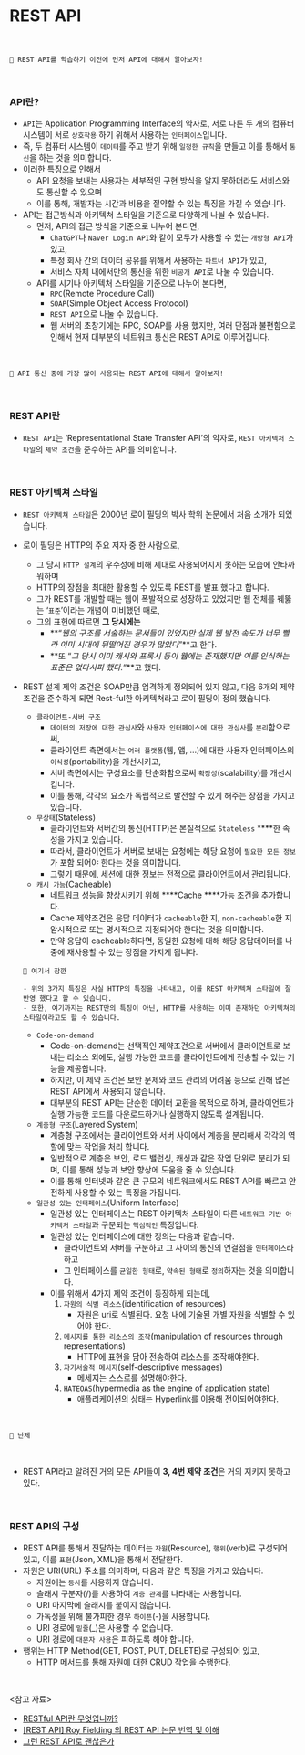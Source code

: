 # REST API

<br />

```
🍊 REST API를 학습하기 이전에 먼저 API에 대해서 알아보자!
```

<br />

### API란?

- `API`는 Application Programming Interface의 약자로, 서로 다른 두 개의 컴퓨터 시스템이 서로 `상호작용` 하기 위해서 사용하는 `인터페이스`입니다.
- 즉, 두 컴퓨터 시스템이 `데이터`를 주고 받기 위해 `일정한 규칙`을 만들고 이를 통해서 `통신`을 하는 것을 의미합니다.
- 이러한 특징으로 인해서
    - API 요청을 보내는 사용자는 세부적인 구현 방식을 알지 못하더라도 서비스와도 통신할 수 있으며
    - 이를 통해, 개발자는 시간과 비용을 절약할 수 있는 특징을 가질 수 있습니다.
- API는 접근방식과 아키텍쳐 스타일을 기준으로 다양하게 나뉠 수 있습니다.
    - 먼저, API의 접근 방식을 기준으로 나누어 본다면,
        - `ChatGPT`나 `Naver Login API`와 같이 모두가 사용할 수 있는 `개방형 API`가 있고,
        - 특정 회사 간의 데이터 공유를 위해서 사용하는 `파트너 API`가 있고,
        - 서비스 자체 내에서만의  통신을 위한 `비공개 API`로 나눌 수 있습니다.
    - API를 시기나 아키텍처 스타일을 기준으로 나누어 본다면,
        - `RPC`(Remote Procedure Call)
        - `SOAP`(Simple Object Access Protocol)
        - `REST API`으로 나눌 수 있습니다.
        - 웹 서버의 초창기에는 RPC, SOAP를 사용 했지만, 여러 단점과 불편함으로 인해서 현재 대부분의 네트워크 통신은 REST API로 이루어집니다.

<br />

```
🍊 API 통신 중에 가장 많이 사용되는 REST API에 대해서 알아보자!
```

<br />

### REST API란

- `REST API`는 ‘Representational State Transfer API’의 약자로, `REST 아키텍처 스타일`의 `제약 조건`을 준수하는 API를 의미합니다.

<br />

### REST 아키텍쳐 스타일

- `REST 아키텍쳐 스타일`은 2000년 로이 필딩의 박사 학위 논문에서 처음 소개가 되었습니다.
- 로이 필딩은 HTTP의 주요 저자 중 한 사람으로,
    - 그 당시 `HTTP 설계`의 우수성에 비해 제대로 사용되어지지 못하는 모습에 안타까워하며
    - HTTP의 장점을 최대한 활용할 수 있도록 REST를 발표 했다고 합니다.
    - 그가 REST를 개발할 때는 웹이 폭발적으로 성장하고 있었지만 웹 전체를 꿰뚫는 ‘`표준`’이라는 개념이 미비했던 때로,
    - 그의 표현에 따르면 **그 당시에는**
        - **“*웹의 구조를 서술하는 문서들이 있었지만 실제 웹 발전 속도가 너무 빨라 이미 시대에 뒤떨어진 경우가 많았다*”**고 한다.
        - **또 “*그 당시 이미 캐시와 프록시 등이 웹에는 존재했지만 이를 인식하는 표준은 없다시피 했다.*“**고 했다.
- REST 설계 제약 조건은 SOAP만큼 엄격하게 정의되어 있지 않고, 다음 6개의 제약 조건을 준수하게 되면 Rest-ful한 아키텍쳐라고 로이 필딩이 정의 했습니다.
    - `클라이언트-서버 구조`
        - `데이터의 저장에 대한 관심사`와 `사용자 인터페이스에 대한 관심사`를 `분리`함으로써,
        - 클라이언트 측면에서는 `여러 플랫폼`(웹, 앱, …)에 대한 사용자 인터페이스의 `이식성`(portability)을 개선시키고,
        - 서버 측면에서는 구성요소를 단순화함으로써 `확장성`(scalability)를 개선시킵니다.
        - 이를 통해, 각각의 요소가 독립적으로 발전할 수 있게 해주는 장점을 가지고 있습니다.
    - `무상태`(Stateless)
        - 클라이언트와 서버간의 통신(HTTP)은 본질적으로 `Stateless` ****한 속성을 가지고 있습니다.
        - 따라서, 클라이언트가 서버로 보내는 요청에는 해당 요청에 `필요한 모든 정보`가 포함 되어야 한다는 것을 의미합니다.
        - 그렇기 때문에, 세션에 대한 정보는 전적으로 클라이언트에서 관리됩니다.
    - `캐시 가능`(Cacheable)
        - 네트워크 성능을 향상시키기 위해 ****Cache ****가능 조건을 추가합니다.
        - Cache 제약조건은 응답 데이터가 `cacheable`한 지, `non-cacheable`한 지 암시적으로 또는 명시적으로 지정되어야 한다는 것을 의미합니다.
        - 만약 응답이 cacheable하다면, 동일한 요청에 대해 해당 응답데이터를 나중에 재사용할 수 있는 장점을 가지게 됩니다.
    
    ```
    🍊 여기서 잠깐
    
    - 위의 3가지 특징은 사실 HTTP의 특징을 나타내고, 이를 REST 아키텍쳐 스타일에 잘 반영 했다고 할 수 있습니다.
    - 또한, 여기까지는 REST만의 특징이 아닌, HTTP를 사용하는 이미 존재하던 아키텍쳐의 스타일이라고도 할 수 있습니다.
    ```
    
    - `Code-on-demand`
        - Code-on-demand는 선택적인 제약조건으로 서버에서 클라이언트로 보내는 리소스 외에도, 실행 가능한 코드를 클라이언트에게 전송할 수 있는 기능을 제공합니다.
        - 하지만, 이 제약 조건은 보안 문제와 코드 관리의 어려움 등으로 인해 많은 REST API에서 사용되지 않습니다.
        - 대부분의 REST API는 단순한 데이터 교환을 목적으로 하며, 클라이언트가 실행 가능한 코드를 다운로드하거나 실행하지 않도록 설계됩니다.
    - `계층형 구조`(Layered System)
        - 계층형 구조에서는 클라이언트와 서버 사이에서 계층을 분리해서 각각의 역할에 맞는 작업을 처리 합니다.
        - 일반적으로 계층은 보안, 로드 밸런싱, 캐싱과 같은 작업 단위로 분리가 되며, 이를 통해 성능과 보안 향상에 도움을 줄 수 있습니다.
        - 이를 통해 인터넷과 같은 큰 규모의 네트워크에서도 REST API를 빠르고 안전하게 사용할 수 있는 특징을 가집니다.
    - `일관성 있는 인터페이스`(Uniform Interface)
        - 일관성 있는 인터페이스는 REST 아키텍처 스타일이 다른 `네트워크 기반 아키텍처 스타일`과 구분되는 `핵심적인` 특징입니다.
        - 일관성 있는 인터페이스에 대한 정의는 다음과 같습니다.
            - 클라이언트와 서버를 구분하고 그 사이의 통신의 연결점을 `인터페이스`라 하고
            - 그 인터페이스를 `균일한 형태`로, `약속된 형태`로 `정의`하자는 것을 의미합니다.
        - 이를 위해서 4가지 제약 조건이 등장하게 되는데,
            1. `자원의 식별 리소스`(identification of resources)
                - 자원은 uri로 식별된다. 요청 내에 기술된 개별 자원을 식별할 수 있어야 한다.
            2. `메시지를 통한 리소스의 조작`(manipulation of resources through representations)
                - HTTP에 표현을 담아 전송하여 리소스를 조작해야한다.
            3. `자기서술적 메시지`(self-descriptive messages)
                - 메세지는 스스로를 설명해야한다.
            4. `HATEOAS`(hypermedia as the engine of application state)
                - 애플리케이션의 상태는 Hyperlink를 이용해 전이되어야한다.
            

<br />

```
🍊 난제
```

<br />

- REST API라고 알려진 거의 모든 API들이 **3, 4번 제약 조건**은 거의 지키지 못하고 있다.


<br />

### REST API의 구성

- REST API를 통해서 전달하는 데이터는 `자원`(Resource), `행위`(verb)로 구성되어 있고, 이를 `표현`(Json, XML)을 통해서 전달한다.
- 자원은 URI(URL) 주소를 의미하며, 다음과 같은 특징을 가지고 있습니다.
    - 자원에는 `동사`를 사용하지 않습니다.
    - 슬래시 구분자(/)를 사용하여 `계층 관계`를 나타내는 사용합니다.
    - URI 마지막에 슬래시를 붙이지 않습니다.
    - 가독성을 위해 불가피한 경우 `하이픈`(-)을 사용합니다.
    - URI 경로에 `밑줄`(_)은 사용할 수 없습니다.
    - URI 경로에 `대문자 사용`은 피하도록 해야 합니다.
- 행위는 HTTP Method(GET, POST, PUT, DELETE)로 구성되어 있고,
    - HTTP 메서드를 통해 자원에 대한 CRUD 작업을 수행한다.

<br />

<참고 자료>

- [RESTful API란 무엇입니까?](https://aws.amazon.com/ko/what-is/restful-api/)
- [[REST API] Roy Fielding 의 REST API 논문 번역 및 이해](https://m.blog.naver.com/aservmz/222234406469)
- [그런 REST API로 괜찮은가](https://tv.naver.com/v/2292653#comment_focus)

<br />
